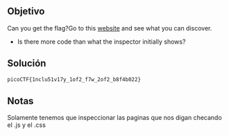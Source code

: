 ## Objetivo
Can you get the flag?Go to this [website](http://saturn.picoctf.net:58519/) and see what you can discover.
- Is there more code than what the inspector initially shows?
## Solución
```bash
picoCTF{1nclu51v17y_1of2_f7w_2of2_b8f4b022}
```
## Notas
Solamente tenemos que inspeccionar las paginas que nos digan checando el .js y el .css